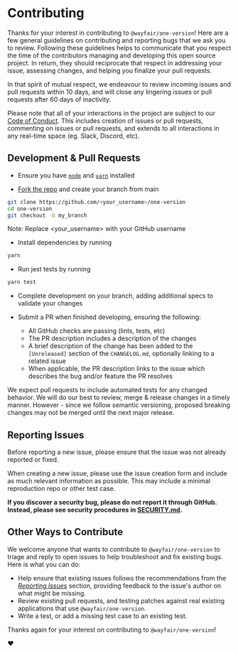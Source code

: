 # Contributing

Thanks for your interest in contributing to `@wayfair/one-version`! Here are a few general guidelines on contributing and
reporting bugs that we ask you to review. Following these guidelines helps to communicate that you respect the time of
the contributors managing and developing this open source project. In return, they should reciprocate that respect in
addressing your issue, assessing changes, and helping you finalize your pull requests.

In that spirit of mutual respect,
we endeavour to review incoming issues and pull requests within 10 days, and will close any lingering issues or pull
requests after 60 days of inactivity.

Please note that all of your interactions in the project are subject to our [Code of Conduct](CODE_OF_CONDUCT.md). This
includes creation of issues or pull requests, commenting on issues or pull requests, and extends to all interactions in
any real-time space (eg. Slack, Discord, etc).

## Development & Pull Requests

- Ensure you have [`node`](https://nodejs.org/en/download/package-manager/) and [`yarn`](https://yarnpkg.com/getting-started/install) installed

- [Fork the repo](https://help.github.com/articles/fork-a-repo/) and create your branch from main

```bash
git clone https://github.com/<your_username>/one-version
cd one-version
git checkout -b my_branch
```

Note: Replace <your_username> with your GitHub username

- Install dependencies by running

```bash
yarn
```

- Run jest tests by running

```bash
yarn test
```

- Complete development on your branch, adding additional specs to validate your changes

- Submit a PR when finished developing, ensuring the following:
  - All GitHub checks are passing (lints, tests, etc)
  - The PR description includes a description of the changes
  - A brief description of the change has been added to the `[Unreleased]` section of the `CHANGELOG.md`, optionally linking to a related issue
  - When applicable, the PR description links to the issue which describes the bug and/or feature the PR resolves

We expect pull requests to include automated tests for any changed behavior. We will do our best to review, merge & release changes in a timely manner. However - since we follow semantic versioning, proposed breaking changes may not be merged until the next major release.

## Reporting Issues

Before reporting a new issue, please ensure that the issue was not already reported or fixed.

When creating a new issue, please use the issue creation form and include as much relevant information as possible. This may include a minimal reproduction repo or other test case.

**If you discover a security bug, please do not report it through GitHub. Instead, please see security procedures in
[SECURITY.md](SECURITY.md).**

## Other Ways to Contribute

We welcome anyone that wants to contribute to `@wayfair/one-version` to triage and reply to open issues to help troubleshoot
and fix existing bugs. Here is what you can do:

- Help ensure that existing issues follows the recommendations from the _[Reporting Issues](#reporting-issues)_ section,
  providing feedback to the issue's author on what might be missing.
- Review existing pull requests, and testing patches against real existing applications that use `@wayfair/one-version`.
- Write a test, or add a missing test case to an existing test.

Thanks again for your interest on contributing to `@wayfair/one-version`!

:heart:
